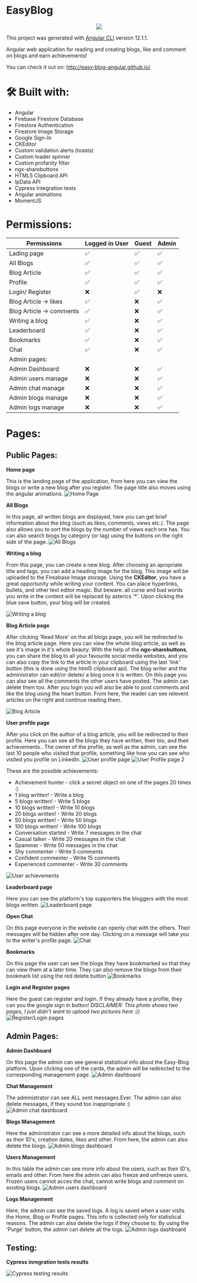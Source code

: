 # EasyBlog

<p align="center">
  <img src="https://i.ibb.co/xhZnYK2/site-logo-github.png">
</p>

This project was generated with [Angular CLI](https://github.com/angular/angular-cli) version 12.1.1.

Angular web application for reading and creating blogs, like and comment on blogs and earn achievements!

You can check it out on: http://easy-blog-angular.github.io/

# 🛠 Built with:

- Angular
- Firebase Firestore Database
- Firestore Authentication
- Firestore Image Storage
- Google Sign-In
- CKEditor
- Custom validation alerts (toasts)
- Custom loader spinner
- Custom profanity filter
- ngx-sharebuttons
- HTML5 Clipboard API
- IpData API
- Cypress Integration tests
- Angular animations
- MomentJS

# Permissions:

| **Permissions**          | Logged in User | Guest | Admin |
| ------------------------ | -------------- | ----- | ----- |
| Lading page              | ✅             | ✅    | ✅    |
| All Blogs                | ✅             | ✅    | ✅    |
| Blog Article             | ✅             | ✅    | ✅    |
| Profile                  | ✅             | ✅    | ✅    |
| Login/ Register          | ❌             | ✅    | ❌    |
| Blog Article -> likes    | ✅             | ❌    | ✅    |
| Blog Article -> comments | ✅             | ❌    | ✅    |
| Writing a blog           | ✅             | ❌    | ✅    |
| Leaderboard              | ✅             | ❌    | ✅    |
| Bookmarks                | ✅             | ❌    | ✅    |
| Chat                     | ✅             | ❌    | ✅    |
| Admin pages:             |
| Admin Dashboard          | ❌             | ❌    | ✅    |
| Admin users manage       | ❌             | ❌    | ✅    |
| Admin chat manage        | ❌             | ❌    | ✅    |
| Admin blogs manage       | ❌             | ❌    | ✅    |
| Admin logs manage        | ❌             | ❌    | ✅    |

# Pages:

## Public Pages:

**Home page**

This is the landing page of the application, from here you can view the blogs or write a new blog after you register. The page title also moves using the angular animations.
![Home Page](https://i.ibb.co/pnnLCSK/home.png)

**All Blogs**

In this page, all written blogs are displayed, here you can get brief information about the blog (such as likes, comments, views etc.). The page also allows you to sort the blogs by the number of views each one has. You can also search blogs by category (or tag) using the buttons on the right side of the page.
![All Blogs](https://i.ibb.co/5B0PqRf/home.png)

**Writing a blog**

From this page, you can create a new blog. After choosing an apropriate title and tags, you can add a heading image for the blog, This image will be uploaded to the Fireabase Image storage. Using the **CKEditor**, you have a great opportunity while writing your content. You can place hyperlinks, bullets, and other text editor magic. But beware: all curse and bad words you write in the content will be replaced by asterics '\*'. Upon clicking the blue save button, your blog will be created.

![Writing a blog](https://i.ibb.co/zZpRX9Q/home.png)

**Blog Article page**

After clicking 'Read More' on the all blogs page, you will be redirected to the blog article page. Here you can view the whole blog article, as well as see it's image in it's whole beauty. With the help of the **ngx-sharebuttons**, you can share the blog to all your favourite social media websites, and you can also copy the link to the article in your clipboard using the last 'link' button (this is done using the html5 clipboard api). The blog writer and the administrator can edit/or delete/ a blog once it is written. On this page you can also see all the comments the other users have posted. The admin can delete them too. After you login you will also be able to post comments and like the blog using the heart button. From here, the reader can see relevent articles on the right and continue reading them.

![Blog Article](https://i.ibb.co/z5nq5MV/blog-article.png)

**User profile page**

After you click on the author of a blog article, you will be redirected to their profile. Here you can see all the blogs they have written, their bio, and their achievements.. The owner of the profile, as well as the admin, can see the last 10 people who visited that profile, something like how you can see who visited you profile on LinkedIn.
![User profile page](https://i.ibb.co/x6dpvP6/home.png)
![User Profile page 2](https://i.ibb.co/bKz89K3/visitations.png)

These are the possible achievements:

- Achievement hunter - click a secret object on one of the pages 20 times :)
- 1 blog written! - Write a blog
- 5 blogs written! - Write 5 blogs
- 10 blogs written! - Write 10 blogs
- 20 blogs written! - Write 20 blogs
- 50 blogs written! - Write 50 blogs
- 100 blogs written! - Write 100 blogs
- Conversation started - Write 7 messages in the chat
- Casual talker - Write 20 messages in the chat
- Spammer - Write 50 messages in the chat
- Shy commenter - Write 5 comments
- Confident commenter - Write 15 comments
- Experienced commenter - Write 30 comments

![User achievements](https://i.ibb.co/2ZMRMQ6/achievements.png)

**Leaderboard page**

Here you can see the platform's top supporters the bloggers with the most blogs written.
![Leaderboard page](https://i.ibb.co/Y8LXV6T/home.png)

**Open Chat**

On this page everyone in the website can openly chat with the others. Their messages will be hidden after one day. Clicking on a message will take you to the writer's profile page.
![Chat](https://i.ibb.co/5TmBDDC/home.png)

**Bookmarks**

On this page the user can see the blogs they have bookmarked so that they can view them at a later time. They can also remove the blogs from their bookmark list using the red delete button
![Bookmarks](https://i.ibb.co/bmMzgTb/bookmarks-tab.png)

**Login and Register pages**

Here the guest can register and login. If they already have a profile, they can you the google sign in button!
_DISCLAIMER: This photo shows two pages, I just didn't want to upload two pictures here :))_
![Register/Login pages](https://i.ibb.co/6Ft8xGg/login-reg.png)

## Admin Pages:

**Admin Dashboard**

On this page the admin can see general statistical info about the Easy-Blog platform. Upon clicking one of the cards, the admin will be redirected to the corresponding management page.
![Admin dashboard](https://i.ibb.co/V06VgFB/admin-dashboard.png)

**Chat Management**

The administrator can see ALL sent messages.Ever. The admin can also delete messages, if they sound too inappropriate :)
![Admin chat dashboard](https://i.ibb.co/G0HDKbS/admin-chat.png)

**Blogs Management**

Here the administrator can see a more detailed info about the blogs, such as their ID's, creation dates, likes and other. From here, the admin can also delete the blogs.
![Admin blogs dashboard](https://i.ibb.co/syL7h2M/admin-blogs.png)

**Users Management**

In this table the admin can see more info about the users, such as their ID's, emails and other. From here the admin can also freeze and unfreeze users. Frozen users cannot acces the chat, cannot write blogs and comment on existing blogs.
![Admin users dashboard](https://i.ibb.co/jWsbS83/admin-users.png)

**Logs Management**

Here, the admin can see the saved logs. A log is saved when a user visits the Home, Blog or Profile pages. This info is collected only for statistical reasons. The admin can also delete the logs if they choose to. By using the 'Purge' button, the admin can delete all the logs.
![Admin logs dashboard](https://i.ibb.co/93WqfjS/admin-logs.png)

## Testing:

**Cypress inregration tests results**

![Cypress testing results](https://i.ibb.co/Jv31nRs/integration-tests.png)
